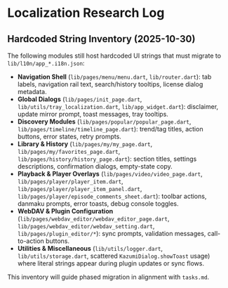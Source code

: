 # Localization Research Log

## Hardcoded String Inventory (2025-10-30)

The following modules still host hardcoded UI strings that must migrate to `lib/l10n/app_*.i18n.json`:

- **Navigation Shell** (`lib/pages/menu/menu.dart`, `lib/router.dart`): tab labels, navigation rail text, search/history tooltips, license dialog metadata.
- **Global Dialogs** (`lib/pages/init_page.dart`, `lib/utils/tray_localization.dart`, `lib/app_widget.dart`): disclaimer, update mirror prompt, toast messages, tray tooltips.
- **Discovery Modules** (`lib/pages/popular/popular_page.dart`, `lib/pages/timeline/timeline_page.dart`): trend/tag titles, action buttons, error states, retry prompts.
- **Library & History** (`lib/pages/my/my_page.dart`, `lib/pages/my/favorites_page.dart`, `lib/pages/history/history_page.dart`): section titles, settings descriptions, confirmation dialogs, empty-state copy.
- **Playback & Player Overlays** (`lib/pages/video/video_page.dart`, `lib/pages/player/player_item.dart`, `lib/pages/player/player_item_panel.dart`, `lib/pages/player/episode_comments_sheet.dart`): toolbar actions, danmaku prompts, error toasts, debug console toggles.
- **WebDAV & Plugin Configuration** (`lib/pages/webdav_editor/webdav_editor_page.dart`, `lib/pages/webdav_editor/webdav_setting.dart`, `lib/pages/plugin_editor/*`): sync prompts, validation messages, call-to-action buttons.
- **Utilities & Miscellaneous** (`lib/utils/logger.dart`, `lib/utils/storage.dart`, scattered `KazumiDialog.showToast` usage) where literal strings appear during plugin updates or sync flows.

This inventory will guide phased migration in alignment with `tasks.md`.

